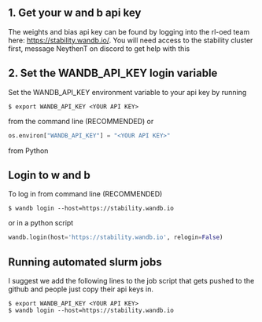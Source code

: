 ## 1. Get your w and b api key
The weights and bias api key can be found by logging into the rl-oed team here: https://stability.wandb.io/. 
You will need access to the stability cluster first, message NeythenT on discord to get help 
with this

## 2. Set the WANDB_API_KEY login variable
Set the WANDB_API_KEY environment variable to your api key by running 
```
$ export WANDB_API_KEY <YOUR API KEY>
```
from the command line (RECOMMENDED) or 
```python
os.environ["WANDB_API_KEY"] = "<YOUR API KEY>"
```
from Python

## Login to w and b 
To log in from command line (RECOMMENDED)
```
$ wandb login --host=https://stability.wandb.io
```
or in a python script
```python
wandb.login(host='https://stability.wandb.io', relogin=False)
```

## Running automated slurm jobs
I suggest we add the following lines to the job script that gets pushed to the github and people just copy their api 
keys in. 
```
$ export WANDB_API_KEY <YOUR API KEY>
$ wandb login --host=https://stability.wandb.io
```
